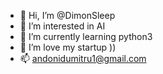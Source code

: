 - 👋 Hi, I’m @DimonSleep
- 👀 I’m interested in AI
- 🌱 I’m currently learning python3
- 💞️ I’m love my startup ))
- 📫 andonidumitru1@gmail.com

<!---
DimonSleep/DimonSleep is a ✨ special ✨ repository because its `README.md` (this file) appears on your GitHub profile.
You can click the Preview link to take a look at your changes.
--->
